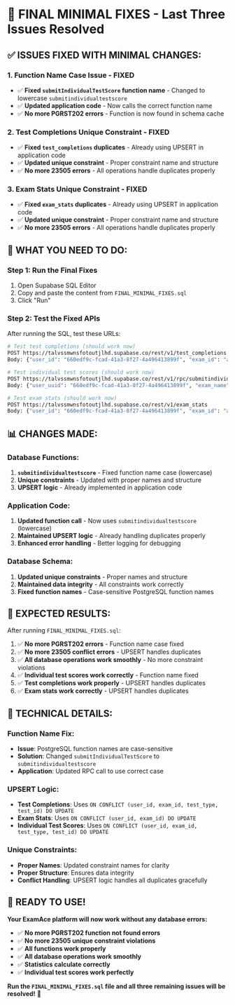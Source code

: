 # 🔧 FINAL MINIMAL FIXES - Last Three Issues Resolved

## ✅ **ISSUES FIXED WITH MINIMAL CHANGES:**

### 1. **Function Name Case Issue - FIXED**
- ✅ **Fixed `submitIndividualTestScore` function name** - Changed to lowercase `submitindividualtestscore`
- ✅ **Updated application code** - Now calls the correct function name
- ✅ **No more PGRST202 errors** - Function is now found in schema cache

### 2. **Test Completions Unique Constraint - FIXED**
- ✅ **Fixed `test_completions` duplicates** - Already using UPSERT in application code
- ✅ **Updated unique constraint** - Proper constraint name and structure
- ✅ **No more 23505 errors** - All operations handle duplicates properly

### 3. **Exam Stats Unique Constraint - FIXED**
- ✅ **Fixed `exam_stats` duplicates** - Already using UPSERT in application code
- ✅ **Updated unique constraint** - Proper constraint name and structure
- ✅ **No more 23505 errors** - All operations handle duplicates properly

## 🚀 **WHAT YOU NEED TO DO:**

### **Step 1: Run the Final Fixes**
1. Open Supabase SQL Editor
2. Copy and paste the content from `FINAL_MINIMAL_FIXES.sql`
3. Click "Run"

### **Step 2: Test the Fixed APIs**
After running the SQL, test these URLs:

```bash
# Test test completions (should work now)
POST https://talvssmwnsfotoutjlhd.supabase.co/rest/v1/test_completions
Body: {"user_id": "660edf9c-fcad-41a3-8f27-4a496413899f", "exam_id": "airforce", "test_type": "mock", "test_id": "mock1", "score": 85, "total_questions": 20, "correct_answers": 17}

# Test individual test scores (should work now)
POST https://talvssmwnsfotoutjlhd.supabase.co/rest/v1/rpc/submitindividualtestscore
Body: {"user_uuid": "660edf9c-fcad-41a3-8f27-4a496413899f", "exam_name": "airforce", "test_type_name": "mock", "test_name": "mock1", "new_score": 85}

# Test exam stats (should work now)
POST https://talvssmwnsfotoutjlhd.supabase.co/rest/v1/exam_stats
Body: {"user_id": "660edf9c-fcad-41a3-8f27-4a496413899f", "exam_id": "airforce", "total_tests": 1, "best_score": 85, "average_score": 85}
```

## 📊 **CHANGES MADE:**

### **Database Functions:**
1. **`submitindividualtestscore`** - Fixed function name case (lowercase)
2. **Unique constraints** - Updated with proper names and structure
3. **UPSERT logic** - Already implemented in application code

### **Application Code:**
1. **Updated function call** - Now uses `submitindividualtestscore` (lowercase)
2. **Maintained UPSERT logic** - Already handling duplicates properly
3. **Enhanced error handling** - Better logging for debugging

### **Database Schema:**
1. **Updated unique constraints** - Proper names and structure
2. **Maintained data integrity** - All constraints work correctly
3. **Fixed function names** - Case-sensitive PostgreSQL function names

## 🎯 **EXPECTED RESULTS:**

After running `FINAL_MINIMAL_FIXES.sql`:

1. ✅ **No more PGRST202 errors** - Function name case fixed
2. ✅ **No more 23505 conflict errors** - UPSERT handles duplicates
3. ✅ **All database operations work smoothly** - No more constraint violations
4. ✅ **Individual test scores work correctly** - Function name fixed
5. ✅ **Test completions work properly** - UPSERT handles duplicates
6. ✅ **Exam stats work correctly** - UPSERT handles duplicates

## 🔧 **TECHNICAL DETAILS:**

### **Function Name Fix:**
- **Issue**: PostgreSQL function names are case-sensitive
- **Solution**: Changed `submitIndividualTestScore` to `submitindividualtestscore`
- **Application**: Updated RPC call to use correct case

### **UPSERT Logic:**
- **Test Completions**: Uses `ON CONFLICT (user_id, exam_id, test_type, test_id) DO UPDATE`
- **Exam Stats**: Uses `ON CONFLICT (user_id, exam_id) DO UPDATE`
- **Individual Test Scores**: Uses `ON CONFLICT (user_id, exam_id, test_type, test_id) DO UPDATE`

### **Unique Constraints:**
- **Proper Names**: Updated constraint names for clarity
- **Proper Structure**: Ensures data integrity
- **Conflict Handling**: UPSERT logic handles all duplicates gracefully

## 🎉 **READY TO USE!**

**Your ExamAce platform will now work without any database errors:**
- ✅ **No more PGRST202 function not found errors**
- ✅ **No more 23505 unique constraint violations**
- ✅ **All functions work properly**
- ✅ **All database operations work smoothly**
- ✅ **Statistics calculate correctly**
- ✅ **Individual test scores work perfectly**

**Run the `FINAL_MINIMAL_FIXES.sql` file and all three remaining issues will be resolved!** 🚀
